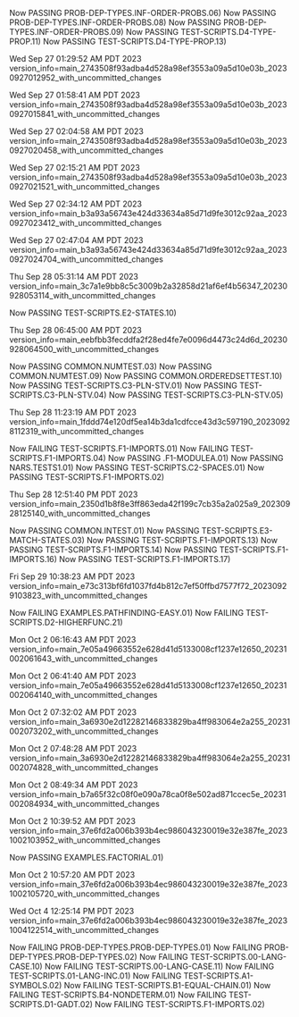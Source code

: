 Now PASSING PROB-DEP-TYPES.INF-ORDER-PROBS.06)
Now PASSING PROB-DEP-TYPES.INF-ORDER-PROBS.08)
Now PASSING PROB-DEP-TYPES.INF-ORDER-PROBS.09)
Now PASSING TEST-SCRIPTS.D4-TYPE-PROP.11)
Now PASSING TEST-SCRIPTS.D4-TYPE-PROP.13)
 
Wed Sep 27 01:29:52 AM PDT 2023
version_info=main_2743508f93adba4d528a98ef3553a09a5d10e03b_20230927012952_with_uncommitted_changes
 
 
Wed Sep 27 01:58:41 AM PDT 2023
version_info=main_2743508f93adba4d528a98ef3553a09a5d10e03b_20230927015841_with_uncommitted_changes
 
 
Wed Sep 27 02:04:58 AM PDT 2023
version_info=main_2743508f93adba4d528a98ef3553a09a5d10e03b_20230927020458_with_uncommitted_changes
 
 
Wed Sep 27 02:15:21 AM PDT 2023
version_info=main_2743508f93adba4d528a98ef3553a09a5d10e03b_20230927021521_with_uncommitted_changes
 
 
Wed Sep 27 02:34:12 AM PDT 2023
version_info=main_b3a93a56743e424d33634a85d71d9fe3012c92aa_20230927023412_with_uncommitted_changes
 
 
Wed Sep 27 02:47:04 AM PDT 2023
version_info=main_b3a93a56743e424d33634a85d71d9fe3012c92aa_20230927024704_with_uncommitted_changes
 
 
Thu Sep 28 05:31:14 AM PDT 2023
version_info=main_3c7a1e9bb8c5c3009b2a32858d21af6ef4b56347_20230928053114_with_uncommitted_changes
 
Now PASSING TEST-SCRIPTS.E2-STATES.10)
 
Thu Sep 28 06:45:00 AM PDT 2023
version_info=main_eebfbb3fecddfa2f28ed4fe7e0096d4473c24d6d_20230928064500_with_uncommitted_changes
 
Now PASSING COMMON.NUMTEST.03)
Now PASSING COMMON.NUMTEST.09)
Now PASSING COMMON.ORDEREDSETTEST.10)
Now PASSING TEST-SCRIPTS.C3-PLN-STV.01)
Now PASSING TEST-SCRIPTS.C3-PLN-STV.04)
Now PASSING TEST-SCRIPTS.C3-PLN-STV.05)
 
Thu Sep 28 11:23:19 AM PDT 2023
version_info=main_1fddd74e120df5ea14b3da1cdfcce43d3c597190_20230928112319_with_uncommitted_changes
 
Now FAILING TEST-SCRIPTS.F1-IMPORTS.01)
Now FAILING TEST-SCRIPTS.F1-IMPORTS.04)
Now PASSING .F1-MODULEA.01)
Now PASSING NARS.TESTS1.01)
Now PASSING TEST-SCRIPTS.C2-SPACES.01)
Now PASSING TEST-SCRIPTS.F1-IMPORTS.02)
 
Thu Sep 28 12:51:40 PM PDT 2023
version_info=main_2350d1b8f8e3ff863eda42f199c7cb35a2a025a9_20230928125140_with_uncommitted_changes
 
Now PASSING COMMON.INTEST.01)
Now PASSING TEST-SCRIPTS.E3-MATCH-STATES.03)
Now PASSING TEST-SCRIPTS.F1-IMPORTS.13)
Now PASSING TEST-SCRIPTS.F1-IMPORTS.14)
Now PASSING TEST-SCRIPTS.F1-IMPORTS.16)
Now PASSING TEST-SCRIPTS.F1-IMPORTS.17)
 
Fri Sep 29 10:38:23 AM PDT 2023
version_info=main_e73c313bf6fd1037fd4b812c7ef50ffbd7577f72_20230929103823_with_uncommitted_changes
 
Now FAILING EXAMPLES.PATHFINDING-EASY.01)
Now FAILING TEST-SCRIPTS.D2-HIGHERFUNC.21)
 
Mon Oct 2 06:16:43 AM PDT 2023
version_info=main_7e05a49663552e628d41d5133008cf1237e12650_20231002061643_with_uncommitted_changes
 
 
Mon Oct 2 06:41:40 AM PDT 2023
version_info=main_7e05a49663552e628d41d5133008cf1237e12650_20231002064140_with_uncommitted_changes
 
 
Mon Oct 2 07:32:02 AM PDT 2023
version_info=main_3a6930e2d12282146833829ba4ff983064e2a255_20231002073202_with_uncommitted_changes
 
 
Mon Oct 2 07:48:28 AM PDT 2023
version_info=main_3a6930e2d12282146833829ba4ff983064e2a255_20231002074828_with_uncommitted_changes
 
 
Mon Oct 2 08:49:34 AM PDT 2023
version_info=main_b7a65f32c08f0e090a78ca0f8e502ad871ccec5e_20231002084934_with_uncommitted_changes
 
 
Mon Oct 2 10:39:52 AM PDT 2023
version_info=main_37e6fd2a006b393b4ec986043230019e32e387fe_20231002103952_with_uncommitted_changes
 
Now PASSING EXAMPLES.FACTORIAL.01)
 
Mon Oct 2 10:57:20 AM PDT 2023
version_info=main_37e6fd2a006b393b4ec986043230019e32e387fe_20231002105720_with_uncommitted_changes
 
 
Wed Oct 4 12:25:14 PM PDT 2023
version_info=main_37e6fd2a006b393b4ec986043230019e32e387fe_20231004122514_with_uncommitted_changes
 
Now FAILING PROB-DEP-TYPES.PROB-DEP-TYPES.01)
Now FAILING PROB-DEP-TYPES.PROB-DEP-TYPES.02)
Now FAILING TEST-SCRIPTS.00-LANG-CASE.10)
Now FAILING TEST-SCRIPTS.00-LANG-CASE.11)
Now FAILING TEST-SCRIPTS.01-LANG-INC.01)
Now FAILING TEST-SCRIPTS.A1-SYMBOLS.02)
Now FAILING TEST-SCRIPTS.B1-EQUAL-CHAIN.01)
Now FAILING TEST-SCRIPTS.B4-NONDETERM.01)
Now FAILING TEST-SCRIPTS.D1-GADT.02)
Now FAILING TEST-SCRIPTS.F1-IMPORTS.02)
